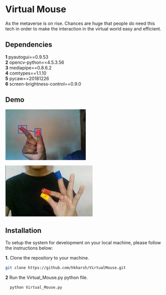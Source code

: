 
# Virtual Mouse

As the metaverse is on rise.
Chances are huge that people do need this tech in order to make the interaction in the virtual world easy and efficient.


## Dependencies

**1** pyautogui==0.9.53\
**2** opencv-python==4.5.3.56\
**3** mediapipe==0.8.6.2\
**4** comtypes==1.1.10\
**5** pycaw==20181226\
**6** screen-brightness-control==0.9.0


## Demo

![alt text](https://github.com/hkharsh/VirtualMouse/blob/main/virtual.jpg?raw=true)


![alt text](https://github.com/hkharsh/VirtualMouse/blob/main/how%20it%20looks.jpg?raw=true)

## Installation

To setup the system for development on your local machine, please follow the instructions below:

**1.** Clone the repository to your machine.
```bash
git clone https://github.com/hkharsh/VirtualMouse.git
```
**2** Run the Virtual_Mouse.py python file.
```bash
  python Virtual_Mouse.py
```
    